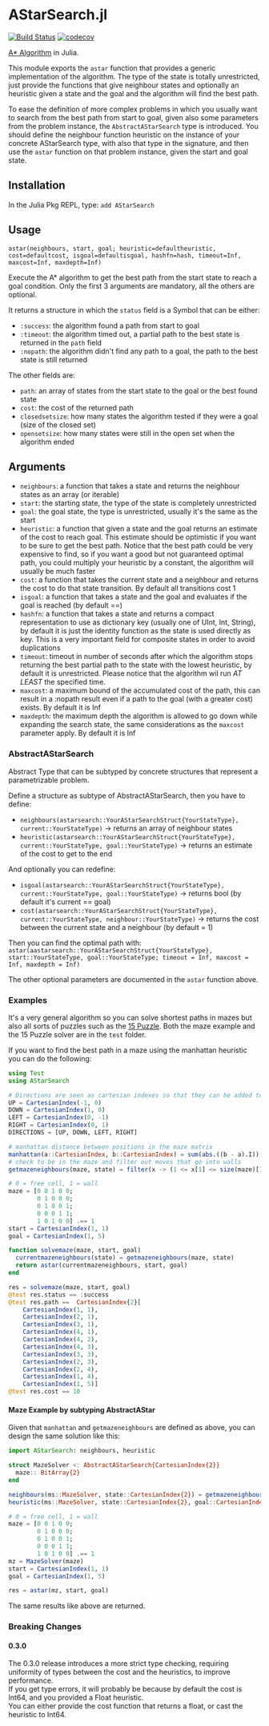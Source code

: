 # AStarSearch.jl
[![Build Status](https://github.com/PaoloSarti/AStarSearch.jl/workflows/CI/badge.svg)](https://github.com/PaoloSarti/AStarSearch.jl/actions?query=workflow%3ACI+branch%3Amaster)
[![codecov](https://codecov.io/gh/PaoloSarti/AStarSearch.jl/branch/main/graph/badge.svg?token=So4UrAd64G)](https://codecov.io/gh/PaoloSarti/AStarSearch.jl)


[A* Algorithm](https://en.wikipedia.org/wiki/A*_search_algorithm) in Julia.


This module exports the `astar` function that provides a generic implementation of the algorithm.
The type of the state is totally unrestricted, just provide the functions that give neighbour states and optionally an heuristic given a state and the goal and the algorithm will find the best path.

To ease the definition of more complex problems in which you usually want to search from the best path from start to goal, given also some parameters from the problem instance, the `AbstractAStarSearch` type is introduced. You should define the neighbour function heuristic on the instance of your concrete AStarSearch type, with also that type in the signature, and then use the `astar` function on that problem instance, given the start and goal state.

## Installation
In the Julia Pkg REPL, type: `add AStarSearch`

## Usage

`astar(neighbours, start, goal;
        heuristic=defaultheuristic, cost=defaultcost, isgoal=defaultisgoal, hashfn=hash, timeout=Inf, maxcost=Inf, maxdepth=Inf)`

Execute the A* algorithm to get the best path from the start state to reach a goal condition.
Only the first 3 arguments are mandatory, all the others are optional.

It returns a structure in which the `status` field is a Symbol that can be either:
- `:success`: the algorithm found a path from start to goal
- `:timeout`: the algorithm timed out, a partial path to the best state is returned in the `path` field
- `:nopath`: the algorithm didn't find any path to a goal, the path to the best state is still returned

The other fields are:
- `path`: an array of states from the start state to the goal or the best found state
- `cost`: the cost of the returned path
- `closedsetsize`: how many states the algorithm tested if they were a goal (size of the closed set)
- `opensetsize`: how many states were still in the open set when the algorithm ended

## Arguments
- `neighbours`: a function that takes a state and returns the neighbour states as an array (or iterable)
- `start`: the starting state, the type of the state is completely unrestricted
- `goal`: the goal state, the type is unrestricted, usually it's the same as the start
- `heuristic`: a function that given a state and the goal returns an estimate of the cost to reach goal. This estimate should be optimistic if you want to be sure to get the best path. Notice that the best path could be very expensive to find, so if you want a good but not guaranteed optimal path, you could multiply your heuristic by a constant, the algorithm will usually be much faster
- `cost`: a function that takes the current state and a neighbour and returns the cost to do that state transition. By default all transitions cost 1
- `isgoal`: a function that takes a state and the goal and evaluates if the goal is reached (by default ==)
- `hashfn`: a function that takes a state and returns a compact representation to use as dictionary key (usually one of UInt, Int, String), by default it is just the identity function as the state is used directly as key. This is a very important field for composite states in order to avoid duplications
- `timeout`: timeout in number of seconds after which the algorithm stops returning the best partial path to the state with the lowest heuristic, by default it is unrestricted. Please notice that the algorithm wil run _AT LEAST_ the specified time.
- `maxcost`: a maximum bound of the accumulated cost of the path, this can result in a :nopath result even if a path to the goal (with a greater cost) exists. By default it is Inf
- `maxdepth`: the maximum depth the algorithm is allowed to go down while expanding the search state, the same considerations as the `maxcost` parameter apply. By default it is Inf

### AbstractAStarSearch
Abstract Type that can be subtyped by concrete structures that represent a parametrizable problem.

Define a structure as subtype of AbstractAStarSearch, then you have to define:
- `neighbours(astarsearch::YourAStarSearchStruct{YourStateType}, current::YourStateType)` -> returns an array of neighbour states
- `heuristic(astarsearch::YourAStarSearchStruct{YourStateType}, current::YourStateType, goal::YourStateType)` -> returns an estimate of the cost to get to the end

And optionally you can redefine:
- `isgoal(astarsearch::YourAStarSearchStruct{YourStateType}, current::YourStateType, goal::YourStateType)` -> returns bool (by default it's current == goal)
- `cost(astarsearch::YourAStarSearchStruct{YourStateType}, current::YourStateType, neighbour::YourStateType)` -> returns the cost between the current state and a neighbour (by default = 1)

Then you can find the optimal path with:
`astar(aastarsearch::YourAStarSearchStruct{YourStateType}, start::YourStateType, goal::YourStateType; timeout = Inf, maxcost = Inf, maxdepth = Inf)`


The other optional parameters are documented in the `astar` function above.

### Examples
It's a very general algorithm so you can solve shortest paths in mazes but also all sorts of puzzles such as the [15 Puzzle](https://en.wikipedia.org/wiki/15_puzzle).
Both the maze example and the 15 Puzzle solver are in the `test` folder.

If you want to find the best path in a maze using the manhattan heuristic you can do the following:
```julia
using Test
using AStarSearch

# Directions are seen as cartesian indexes so that they can be added to a position to get the next position
UP = CartesianIndex(-1, 0)
DOWN = CartesianIndex(1, 0)
LEFT = CartesianIndex(0, -1)
RIGHT = CartesianIndex(0, 1)
DIRECTIONS = [UP, DOWN, LEFT, RIGHT]

# manhattan distance between positions in the maze matrix
manhattan(a::CartesianIndex, b::CartesianIndex) = sum(abs.((b - a).I))
# check to be in the maze and filter out moves that go into walls
getmazeneighbours(maze, state) = filter(x -> (1 <= x[1] <= size(maze)[1]) && (1 <= x[2] <= size(maze)[2]) && (!maze[x]), [state + d for d in DIRECTIONS])

# 0 = free cell, 1 = wall
maze = [0 0 1 0 0;
        0 1 0 0 0;
        0 1 0 0 1;
        0 0 0 1 1;
        1 0 1 0 0] .== 1
start = CartesianIndex(1, 1)
goal = CartesianIndex(1, 5)

function solvemaze(maze, start, goal)
  currentmazeneighbours(state) = getmazeneighbours(maze, state)
  return astar(currentmazeneighbours, start, goal)
end

res = solvemaze(maze, start, goal)
@test res.status == :success
@test res.path ==  CartesianIndex{2}[
    CartesianIndex(1, 1),
    CartesianIndex(2, 1),
    CartesianIndex(3, 1),
    CartesianIndex(4, 1),
    CartesianIndex(4, 2),
    CartesianIndex(4, 3),
    CartesianIndex(3, 3),
    CartesianIndex(2, 3),
    CartesianIndex(2, 4),
    CartesianIndex(1, 4),
    CartesianIndex(1, 5)]
@test res.cost == 10
```

#### Maze Example by subtyping AbstractAStar
Given that `manhattan` and `getmazeneighbours` are defined as above, you can design the same solution like this:

```julia
import AStarSearch: neighbours, heuristic

struct MazeSolver <: AbstractAStarSearch{CartesianIndex{2}}
  maze:: BitArray{2}
end

neighbours(ms::MazeSolver, state::CartesianIndex{2}) = getmazeneighbours(ms.maze, state)
heuristic(ms::MazeSolver, state::CartesianIndex{2}, goal::CartesianIndex{2}) = manhattan(state, goal)

# 0 = free cell, 1 = wall
maze = [0 0 1 0 0;
        0 1 0 0 0;
        0 1 0 0 1;
        0 0 0 1 1;
        1 0 1 0 0] .== 1
mz = MazeSolver(maze)
start = CartesianIndex(1, 1)
goal = CartesianIndex(1, 5)

res = astar(mz, start, goal)
```

The same results like above are returned.

### Breaking Changes
#### 0.3.0
The 0.3.0 release introduces a more strict type checking, requiring uniformity of types between the cost and the heuristics, to improve performance.  
If you get type errors, it will probably be because by default the cost is Int64, and you provided a Float heuristic.  
You can either provide the cost function that returns a float, or cast the heuristic to Int64.
